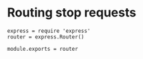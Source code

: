 # Routing stop requests

    express = require 'express'
    router = express.Router()

    module.exports = router
